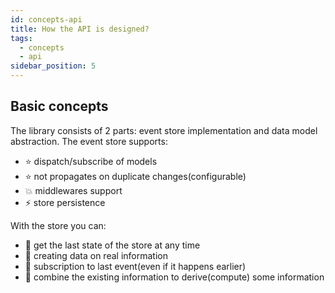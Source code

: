 ```yaml
---
id: concepts-api
title: How the API is designed?
tags:
  - concepts
  - api
sidebar_position: 5
---
```


## Basic concepts

The library consists of 2 parts: event store implementation and data model abstraction. The event store supports:
- :star: dispatch/subscribe of models
- :star: not propagates on duplicate changes(configurable)
- :boom: middlewares support
- :zap: store persistence

With the store you can:
- :pill: get the last state of the store at any time
- :punch: creating data on real information
- :pushpin: subscription to last event(even if it happens earlier)
- :hammer: combine the existing information to derive(compute) some information
